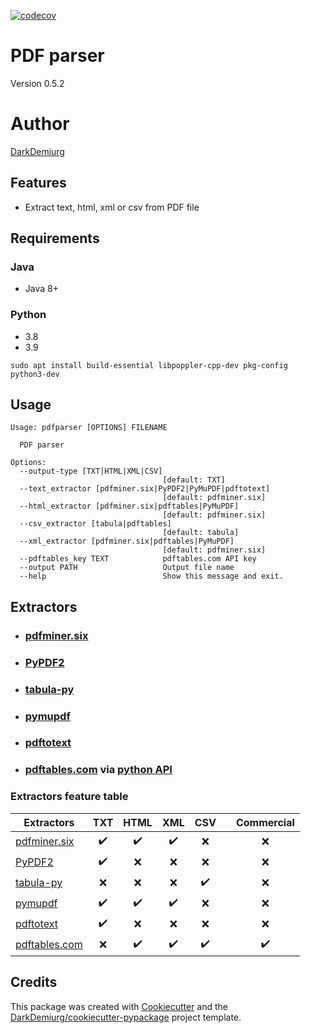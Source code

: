 [![codecov](https://codecov.io/gh/DarkDemiurg/pdfparser/branch/master/graph/badge.svg?token=tHkHPxsQGr)](https://codecov.io/gh/DarkDemiurg/pdfparser)

# PDF parser
Version 0.5.2

# Author
[DarkDemiurg](mailto:daefimov@gmail.com)

## Features

- Extract text, html, xml or csv from PDF file

## Requirements
### Java
- Java 8+
### Python
- 3.8
- 3.9

```shell
sudo apt install build-essential libpoppler-cpp-dev pkg-config python3-dev
```

## Usage

```shell
Usage: pdfparser [OPTIONS] FILENAME

  PDF parser

Options:
  --output-type [TXT|HTML|XML|CSV]
                                  [default: TXT]
  --text_extractor [pdfminer.six|PyPDF2|PyMuPDF|pdftotext]
                                  [default: pdfminer.six]
  --html_extractor [pdfminer.six|pdftables|PyMuPDF]
                                  [default: pdfminer.six]
  --csv_extractor [tabula|pdftables]
                                  [default: tabula]
  --xml_extractor [pdfminer.six|pdftables|PyMuPDF]
                                  [default: pdfminer.six]
  --pdftables_key TEXT            pdftables.com API key
  --output PATH                   Output file name
  --help                          Show this message and exit.

```

## Extractors
- ### [pdfminer.six](https://github.com/pdfminer/pdfminer.six)
- ### [PyPDF2](https://github.com/py-pdf/PyPDF2)
- ### [tabula-py](https://github.com/chezou/tabula-py)
- ### [pymupdf](https://github.com/pymupdf/PyMuPDF)
- ### [pdftotext](https://github.com/jalan/pdftotext)
- ### [pdftables.com](http://pdftables.com) via [python API](https://github.com/pdftables/python-pdftables-api)

### Extractors feature table

| Extractors                                               | TXT |        HTML         | XML  |        CSV         |     | Commercial     |
|----------------------------------------------------------|:---:|:---:|:----:|:------------------:|:---:|:---:|
| [pdfminer.six](https://github.com/pdfminer/pdfminer.six) | :heavy_check_mark: | :heavy_check_mark: | :heavy_check_mark: |        :x:         |     | :x: |
| [PyPDF2](https://github.com/py-pdf/PyPDF2)               | :heavy_check_mark: | :x: | :x: |        :x:         |     | :x: |
| [tabula-py](https://github.com/chezou/tabula-py)         | :x: | :x: | :x: | :heavy_check_mark: |     | :x: |
| [pymupdf](https://github.com/pymupdf/PyMuPDF)            | :heavy_check_mark: | :heavy_check_mark: | :heavy_check_mark: |        :x:         |     | :x: |
| [pdftotext](https://github.com/jalan/pdftotext) | :heavy_check_mark: | :x: | :x: |        :x:         |     | :x: |
| [pdftables.com](http://pdftables.com)                    | :x: | :heavy_check_mark: | :heavy_check_mark: | :heavy_check_mark: |     |  :heavy_check_mark: |

## Credits

This package was created with [Cookiecutter](https://github.com/audreyr/cookiecutter) and the [DarkDemiurg/cookiecutter-pypackage](https://github.com/DarkDemiurg/cookiecutter-pypackage) project template.
